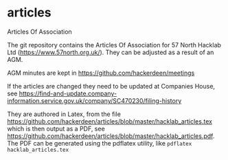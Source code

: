 articles
========

Articles Of Association 

The git repository contains the Articles Of Association for 57 North Hacklab Ltd (https://www.57north.org.uk/).  They can be adjusted as a result of an AGM.

AGM minutes are kept in https://github.com/hackerdeen/meetings

If the articles are changed they need to be updated at Companies House, see https://find-and-update.company-information.service.gov.uk/company/SC470230/filing-history

They are authored in Latex, from the file https://github.com/hackerdeen/articles/blob/master/hacklab_articles.tex which is then output as a PDF, see https://github.com/hackerdeen/articles/blob/master/hacklab_articles.pdf.  The PDF can be generated using the pdflatex utility, like `pdflatex hacklab_articles.tex`

